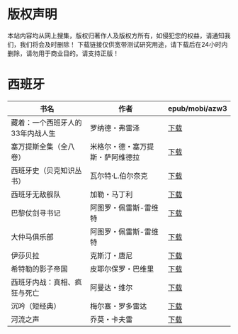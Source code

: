 # 版权声明

本站内容均从网上搜集，版权归著作人及版权方所有，如侵犯您的权益，请通知我们，我们将会及时删除！ 下载链接仅供宽带测试研究用途，请下载后在24小时内删除，请勿用于商业目的。请支持正版！

# 西班牙

| 书名 | 作者 | epub/mobi/azw3 |
| --- | --- | --- |
| 藏着：一个西班牙人的33年内战人生 | 罗纳德・弗雷泽 | [下载](https://url89.ctfile.com/f/31084289-1357001866-8ba183?p=8866) |
| 塞万提斯全集（全八卷） | 米格尔・德・塞万提斯・萨阿维德拉 | [下载](https://url89.ctfile.com/f/31084289-1356988813-dff794?p=8866) |
| 西班牙史（贝克知识丛书） | 瓦尔特·L.伯尔奈克 | [下载](https://url89.ctfile.com/f/31084289-1357051834-bf20ec?p=8866) |
| 西班牙无敌舰队 | 加勒・马丁利 | [下载](https://url89.ctfile.com/f/31084289-1357046215-d2a105?p=8866) |
| 巴黎仗剑寻书记 | 阿图罗・佩雷斯-雷维特 | [下载](https://url89.ctfile.com/f/31084289-1357035358-e49843?p=8866) |
| 大仲马俱乐部 | 阿图罗・佩雷斯-雷维特 | [下载](https://url89.ctfile.com/f/31084289-1357035409-35f8e0?p=8866) |
| 伊莎贝拉 | 克斯汀・唐尼 | [下载](https://url89.ctfile.com/f/31084289-1357032568-066b02?p=8866) |
| 希特勒的影子帝国 | 皮耶尔保罗・巴维里 | [下载](https://url89.ctfile.com/f/31084289-1357027030-476a72?p=8866) |
| 西班牙内战：真相、疯狂与死亡 | 阿曼达・维尔 | [下载](https://url89.ctfile.com/f/31084289-1357020454-d9c2eb?p=8866) |
| 沉吟（短经典） | 梅尔塞・罗多雷达 | [下载](https://url89.ctfile.com/f/31084289-1357012465-2aeabb?p=8866) |
| 河流之声 | 乔莫・卡夫雷 | [下载](https://url89.ctfile.com/f/31084289-1357008703-83cb6f?p=8866) |

